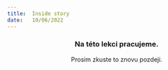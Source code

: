 ```yaml
---
title:  Inside story
date:   10/06/2022
---
```


### <center>Na této lekci pracujeme.</center>
<center>Prosim zkuste to znovu pozdeji.</center>